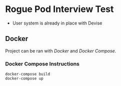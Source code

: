 # Rogue Pod Interview Test

* User system is already in place with Devise

## Docker

Project can be ran with *Docker* and *Docker Compose*.

### Docker Compose Instructions

```
docker-compose build
docker-compose up
```
